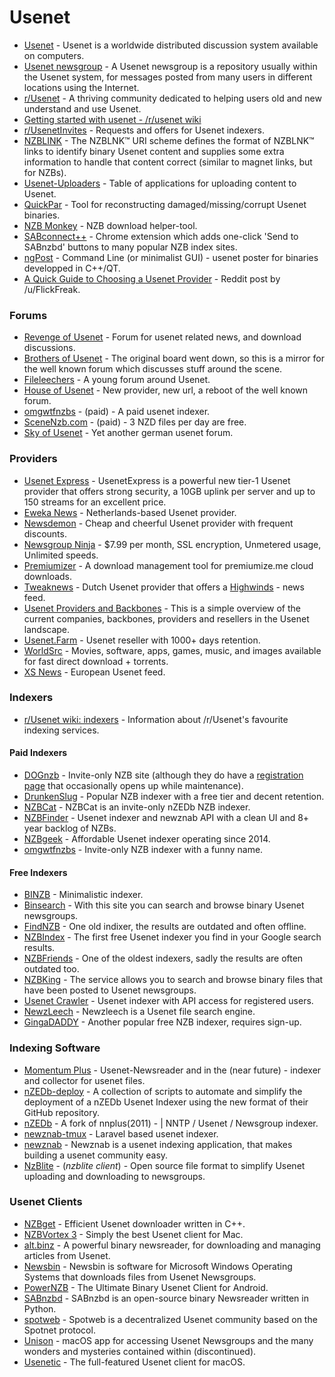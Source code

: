 # Usenet

* [Usenet](https://en.wikipedia.org/wiki/Usenet) - Usenet is a worldwide distributed discussion system available on computers.
* [Usenet newsgroup](https://en.wikipedia.org/wiki/Usenet\_newsgroup) - A Usenet newsgroup is a repository usually within the Usenet system, for messages posted from many users in different locations using the Internet.
* [r/Usenet](https://www.reddit.com/r/Usenet) - A thriving community dedicated to helping users old and new understand and use Usenet.
* [Getting started with usenet - /r/usenet wiki](https://www.reddit.com/r/usenet/wiki/index)
* [r/UsenetInvites](https://www.reddit.com/r/UsenetInvites) - Requests and offers for Usenet indexers.
* [NZBLINK](https://nzblnk.info/) - The NZBLNK™ URI scheme defines the format of NZBLNK™ links to identify binary Usenet content and supplies some extra information to handle that content correct (similar to magnet links, but for NZBs).
* [Usenet-Uploaders](https://github.com/animetosho/Nyuu/wiki/Usenet-Uploaders) - Table of applications for uploading content to Usenet.
* [QuickPar](http://www.quickpar.org.uk/index.htm) - Tool for reconstructing damaged/missing/corrupt Usenet binaries.
* [NZB Monkey](https://nzblnk.info/nzb-monkey/) - NZB download helper-tool.
* [SABconnect++](https://github.com/gboudreau/sabconnectplusplus) - Chrome extension which adds one-click 'Send to SABnzbd' buttons to many popular NZB index sites.
* [ngPost](https://github.com/mbruel/ngPost) - Command Line (or minimalist GUI) - usenet poster for binaries developped in C++/QT.
* [A Quick Guide to Choosing a Usenet Provider](https://www.reddit.com/r/usenet/comments/a7ffm7/a\_quick\_guide\_to\_choosing\_a\_usenet\_provider/) - Reddit post by /u/FlickFreak.

### Forums

* [Revenge of Usenet](https://revenge-of-usenet.com) - Forum for usenet related news, and download discussions.
* [Brothers of Usenet](https://www.brothers-of-usenet.net) - The original board went down, so this is a mirror for the well known forum which discusses stuff around the scene.
* [Fileleechers](https://fileleechers.info) - A young forum around Usenet.
* [House of Usenet](https://house-of-usenet.com) - New provider, new url, a reboot of the well known forum.
* [omgwtfnzbs](https://omgwtfnzbs.me) - (paid) - A paid usenet indexer.
* [SceneNzb.com](https://scenenzb.com) - (paid) - 3 NZD files per day are free.
* [Sky of Usenet](https://sky-of-use.net) - Yet another german usenet forum.

### Providers

* [Usenet Express](http://usenetexpress.com/) - UsenetExpress is a powerful new tier-1 Usenet provider that offers strong security, a 10GB uplink per server and up to 150 streams for an excellent price.
* [Eweka News](https://www.eweka.nl/) - Netherlands-based Usenet provider.
* [Newsdemon](https://www.newsdemon.com/) - Cheap and cheerful Usenet provider with frequent discounts.
* [Newsgroup Ninja](https://www.newsgroup.ninja/en) - $7.99 per month, SSL encryption, Unmetered usage, Unlimited speeds.
* [Premiumizer](https://github.com/piejanssens/premiumizer) - A download management tool for premiumize.me cloud downloads.
* [Tweaknews](https://www.tweaknews.eu/en/landing/best-deal?a\_aid=greycoder) - Dutch Usenet provider that offers a [Highwinds](https://highwinds.com/) - news feed.
* [Usenet Providers and Backbones](https://commons.wikimedia.org/wiki/File:Usenet\_Providers\_and\_Backbones.svg) - This is a simple overview of the current companies, backbones, providers and resellers in the Usenet landscape.
* [Usenet.Farm](https://usenet.farm/) - Usenet reseller with 1000+ days retention.
* [WorldSrc](https://worldsrc.org) - Movies, software, apps, games, music, and images available for fast direct download + torrents.
* [XS News](https://greycoder.com/goto/xsnews) - European Usenet feed.

### Indexers

* [r/Usenet wiki: indexers](https://www.reddit.com/r/Usenet/wiki/indexers) - Information about /r/Usenet's favourite indexing services.

#### Paid Indexers

* [DOGnzb](https://dognzb.cr/login) - Invite-only NZB site (although they do have a [registration page](https://dognzb.cr/register) that occasionally opens up while maintenance).
* [DrunkenSlug](https://drunkenslug.com/) - Popular NZB indexer with a free tier and decent retention.
* [NZBCat](https://nzb.cat/) - NZBCat is an invite-only nZEDb NZB indexer.
* [NZBFinder](https://nzbfinder.ws/) - Usenet indexer and newznab API with a clean UI and 8+ year backlog of NZBs.
* [NZBgeek](https://nzbgeek.info/) - Affordable Usenet indexer operating since 2014.
* [omgwtfnzbs](https://omgwtfnzbs.me/login) - Invite-only NZB indexer with a funny name.

#### Free Indexers

* [BINZB](https://binzb.com) - Minimalistic indexer.
* [Binsearch](https://www.binsearch.info/) - With this site you can search and browse binary Usenet newsgroups.
* [FindNZB](https://findnzb.net) - One old indixer, the results are outdated and often offline.
* [NZBIndex](https://www.nzbindex.com) - The first free Usenet indexer you find in your Google search results.
* [NZBFriends](https://nzbfriends.com) - One of the oldest indexers, sadly the results are often outdated too.
* [NZBKing](http://nzbking.com/) - The service allows you to search and browse binary files that have been posted to Usenet newsgroups.
* [Usenet Crawler](https://usenet-crawler.com/) - Usenet indexer with API access for registered users.
* [NewzLeech](https://www.newzleech.com/) - Newzleech is a Usenet file search engine.
* [GingaDADDY](https://www.gingadaddy.com/) - Another popular free NZB indexer, requires sign-up.

### Indexing Software

* [Momentum Plus](https://plus.momentum-client.com/) - Usenet-Newsreader and in the (near future) - indexer and collector for usenet files.
* [nZEDb-deploy](https://github.com/PREngineer/nZEDb-deploy) - A collection of scripts to automate and simplify the deployment of a nZEDb Usenet Indexer using the new format of their GitHub repository.
* [nZEDb](https://github.com/nZEDb/nZEDb) - A fork of nnplus(2011) - | NNTP / Usenet / Newsgroup indexer.
* [newznab-tmux](https://github.com/NNTmux/newznab-tmux) - Laravel based usenet indexer.
* [newznab](http://www.newznab.com/) - Newznab is a usenet indexing application, that makes building a usenet community easy.
* [NzBlite](https://www.nzblite.com/) - (_nzblite client_) - Open source file format to simplify Usenet uploading and downloading to newsgroups.

### Usenet Clients

* [NZBget](https://nzbget.net/) - Efficient Usenet downloader written in C++.
* [NZBVortex 3](https://www.nzbvortex.com/landing/) - Simply the best Usenet client for Mac.
* [alt.binz](https://www.altbinz.net/) - A powerful binary newsreader, for downloading and managing articles from Usenet.
* [Newsbin](http://newsbin.com/about.php) - Newsbin is software for Microsoft Windows Operating Systems that downloads files from Usenet Newsgroups.
* [PowerNZB](http://powernzb.co.uk/) - The Ultimate Binary Usenet Client for Android.
* [SABnzbd](http://sabnzbd.org/) - SABnzbd is an open-source binary Newsreader written in Python.
* [spotweb](https://github.com/spotweb/spotweb) - Spotweb is a decentralized Usenet community based on the Spotnet protocol.
* [Unison](http://panic.com/blog/the-future-of-unison/) - macOS app for accessing Usenet Newsgroups and the many wonders and mysteries contained within (discontinued).
* [Usenetic](http://www.usenetic.com/) - The full-featured Usenet client for macOS.
